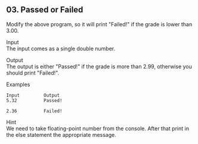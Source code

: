 ## 03. Passed or Failed 

Modify the above program, so it will print "Failed!" if the grade is lower than 3.00.

Input<br>
The input comes as a single double number.

Output<br>
The output is either "Passed!" if the grade is more than 2.99, otherwise you should print "Failed!".

Examples

```
Input	      Output		
5.32	      Passed!

2.36	      Failed!
```

Hint<br>
We need to take floating-point number from the console. After that print in the else statement the appropriate message.
